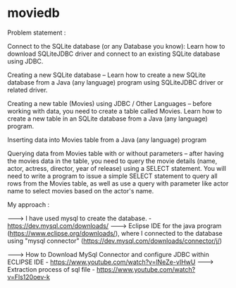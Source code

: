 # moviedb
Problem statement :

Connect to the SQLite database (or any Database you know): Learn how to download SQLiteJDBC driver and connect to an existing SQLite database using JDBC.

Creating a new SQLite database – Learn how to create a new SQLite database from a Java (any language) program using SQLiteJDBC driver or related driver.

Creating a new table (Movies) using JDBC / Other Languages – before working with data, you need to create a table called Movies. Learn how to create a new table in an SQLite database from a Java (any language) program.

Inserting data into Movies table from a Java (any language) program

Querying data from Movies table with or without parameters – after having the movies data in the table, you need to query the movie details (name, actor, actress, director, year of release) using a SELECT statement. You will need to write a program to issue a simple SELECT statement to query all rows from the Movies table, as well as use a query with parameter like actor name to select movies based on the actor's name.

My approach : 

---> I have used mysql to create the database. - https://dev.mysql.com/downloads/
---> Eclipse IDE for the java program (https://www.eclipse.org/downloads/), where I connected to the database using "mysql connector" (https://dev.mysql.com/downloads/connector/j/)

---> How to Download MySql Connector and configure JDBC within ECLIPSE IDE - https://www.youtube.com/watch?v=lNeZe-vIHwU
---> Extraction process of sql file - https://www.youtube.com/watch?v=Fls120oev-k
